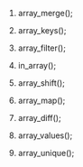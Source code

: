 1. array\_merge\(\);

2. array\_keys\(\);

3. array\_filter\(\);

4. in\_array\(\);

5. array\_shift\(\);

6. array\_map\(\);

7. array\_diff\(\);

8. array\_values\(\);

9. array\_unique\(\);



